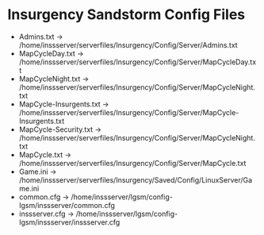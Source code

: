 # Insurgency Sandstorm Config Files

- Admins.txt -> /home/inssserver/serverfiles/Insurgency/Config/Server/Admins.txt
- MapCycleDay.txt -> /home/inssserver/serverfiles/Insurgency/Config/Server/MapCycleDay.txt
- MapCycleNight.txt -> /home/inssserver/serverfiles/Insurgency/Config/Server/MapCycleNight.txt
- MapCycle-Insurgents.txt -> /home/inssserver/serverfiles/Insurgency/Config/Server/MapCycle-Insurgents.txt
- MapCycle-Security.txt -> /home/inssserver/serverfiles/Insurgency/Config/Server/MapCycleNight.txt
- MapCycle.txt -> /home/inssserver/serverfiles/Insurgency/Config/Server/MapCycle.txt
- Game.ini -> /home/inssserver/serverfiles/Insurgency/Saved/Config/LinuxServer/Game.ini
- common.cfg -> /home/inssserver/lgsm/config-lgsm/inssserver/common.cfg
- inssserver.cfg -> /home/inssserver/lgsm/config-lgsm/inssserver/inssserver.cfg
